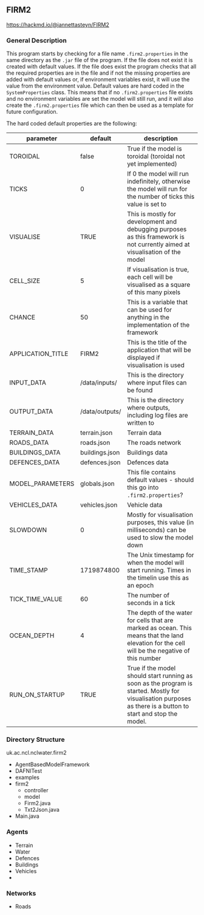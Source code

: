 ## FIRM2
https://hackmd.io/@jannettasteyn/FIRM2

### General Description
This program starts by checking for a file name `.firm2.properties` in the same
directory as the `.jar` file of the program. If the file
does not exist it is created with default values. If the file does exist the 
program checks that all the required properties are in the file and if not 
the missing properties are added with default values or, if environment 
variables exist, it
will use the value from the environment value. Default values are hard coded in
the `SystemProperties` class. This means that if no `.firm2.properties` file 
exists and no environment variables are set the model will still run, and it 
will also create the `.firm2.properties` file which can then be used as a 
template for future configuration.

The hard coded default properties are the following:

|parameter|default| description                                                                                                                  |
|---|---|------------------------------------------------------------------------------------------------------------------------------|
|TOROIDAL|false| True if the model is toroidal (toroidal not yet implemented)                                                                 |
|TICKS|0| If 0 the model will run indefinitely, otherwise the model will run for the number of ticks this value is set to              |
|VISUALISE|TRUE| This is mostly for development and debugging purposes as this framework is not currently aimed at visualisation of the model |
|CELL_SIZE|5|If visualisation is true, each cell will be visualised as a square of this many pixels|
|CHANCE|50|This is a variable that can be used for anything in the implementation of the framework|
|APPLICATION_TITLE|FIRM2|This is the title of the application that will be displayed if visualisation is used|
|INPUT_DATA|/data/inputs/|This is the directory where input files can be found|
|OUTPUT_DATA|/data/outputs/|This is the directory where outputs, including log files are written to|
|TERRAIN_DATA|terrain.json|Terrain data|
|ROADS_DATA|roads.json|The roads network|
|BUILDINGS_DATA|buildings.json|Buildings data|
|DEFENCES_DATA|defences.json|Defences data|
|MODEL_PARAMETERS|globals.json|This file contains default values - should this go into `.firm2.properties`?|
|VEHICLES_DATA|vehicles.json|Vehicle data|
|SLOWDOWN|0|Mostly for visualisation purposes, this value (in milliseconds) can be used to slow the model down|
|TIME_STAMP|1719874800|The Unix timestamp for when the model will start running. Times in the timelin use this as an epoch|
|TICK_TIME_VALUE|60|The number of seconds in a tick|
|OCEAN_DEPTH|4|The depth of the water for cells that are marked as ocean. This means that the land elevation for the cell will be the negative of this number|
|RUN_ON_STARTUP|TRUE|True if the model should start running as soon as the program is started. Mostly for visualisation purposes as there is a button to start and stop the model.|

### Directory Structure
uk.ac.ncl.nclwater.firm2

- AgentBasedModelFramework
- DAFNITest
- examples
- firm2
  - controller
  - model
  - Firm2.java
  - Txt2Json.java
- Main.java


### Agents

- Terrain
- Water
- Defences
- Buildings
- Vehicles
- 
### Networks
- Roads




